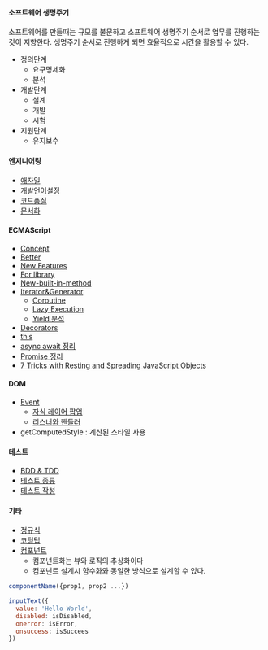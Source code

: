 #### 소프트웨어 생명주기
소프트웨어를 만들때는 규모를 불문하고 소프트웨어 생명주기 순서로 업무를 진행하는 것이 지향한다.
생명주기 순서로 진행하게 되면 효율적으로 시간을 활용할 수 있다.

- 정의단계
  - 요구명세화
  - 분석
- 개발단계
  - 설계
  - 개발
  - 시험
- 지원단계
  - 유지보수

#### 엔지니어링
- [애자일](애자일.md)
- [개발언어설정](개발언어설정.md)
- [코드품질](코드품질.md)
- [문서화](문서화.md)

#### ECMAScript

- [Concept](Concept.md)
- [Better](Better.md)
- [New Features](New+Features.md)
- [For library](For+library.md)
- [New-built-in-method](New-built-in-method.md)
- [Iterator&Generator](Iterator&Generator.md)
  - [Coroutine](Coroutine.md)
  - [Lazy Execution](Lazy-Execution.md)
  - [Yield 분석](Yield-분석.md)
- [Decorators](Decorators.md)
- [this](this.md)
- [async await 정리](async-await-정리.md)
- [Promise 정리](Promise-정리.md)
- [7 Tricks with Resting and Spreading JavaScript Objects](https://blog.bitsrc.io/6-tricks-with-resting-and-spreading-javascript-objects-68d585bdc83)

#### DOM
- [Event](Event.md)
  - [자식 레이어 팝업](자식-레이어-팝업.md)
  - [리스너와 핸들러](리스너와-핸들러.md)
- getComputedStyle : 계산된 스타일 사용

#### 테스트
- [BDD & TDD](BDD-&-TDD.md)
- [테스트 종류](테스트-종류.md)
- [테스트 작성](테스트-작성.md)

#### 기타
- [정규식](정규식.md)
- [코딩팁](코딩팁.md)
- [컴포넌트](컴포넌트.md)
  - 컴포넌트화는 뷰와 로직의 추상화이다
  - 컴포넌트 설계시 함수화와 동일한 방식으로 설계할 수 있다.
```js
componentName({prop1, prop2 ...})
```
```js
inputText({
  value: 'Hello World',
  disabled: isDisabled,
  onerror: isError,
  onsuccess: isSuccees
})
```
